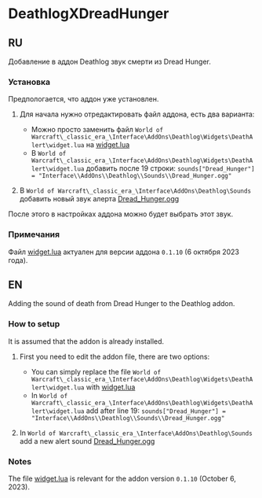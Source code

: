 # DeathlogXDreadHunger

## RU
Добавление в аддон Deathlog звук смерти из Dread Hunger.

### Установка

Предпологается, что аддон уже установлен.

1. Для начала нужно отредактировать файл аддона, есть два варианта:
   - Можно просто заменить файл `World of Warcraft\_classic_era_\Interface\AddOns\Deathlog\Widgets\DeathAlert\widget.lua` на [widget.lua](/widget.lua) 
   - В `World of Warcraft\_classic_era_\Interface\AddOns\Deathlog\Widgets\DeathAlert\widget.lua` добавить после 19 строки:
	`sounds["Dread_Hunger"] = "Interface\\AddOns\\Deathlog\\Sounds\\Dread_Hunger.ogg"`

1. В `World of Warcraft\_classic_era_\Interface\AddOns\Deathlog\Sounds` добавить новый звук алерта [Dread_Hunger.ogg](/Dread_Hunger.ogg)
	
После этого в настройках аддона можно будет выбрать этот звук.

### Примечания

Файл [widget.lua](/widget.lua) актуален для версии аддона `0.1.10` (6 октября 2023 года).

## EN
Adding the sound of death from Dread Hunger to the Deathlog addon.

### How to setup

It is assumed that the addon is already installed.

1. First you need to edit the addon file, there are two options:
    - You can simply replace the file `World of Warcraft\_classic_era_\Interface\AddOns\Deathlog\Widgets\DeathAlert\widget.lua` with [widget.lua](/widget.lua)
    - In `World of Warcraft\_classic_era_\Interface\AddOns\Deathlog\Widgets\DeathAlert\widget.lua` add after line 19:
`sounds["Dread_Hunger"] = "Interface\\AddOns\\Deathlog\\Sounds\\Dread_Hunger.ogg"`

1. In `World of Warcraft\_classic_era_\Interface\AddOns\Deathlog\Sounds` add a new alert sound [Dread_Hunger.ogg](/Dread_Hunger.ogg)

### Notes

The file [widget.lua](/widget.lua) is relevant for the addon version `0.1.10` (October 6, 2023).
